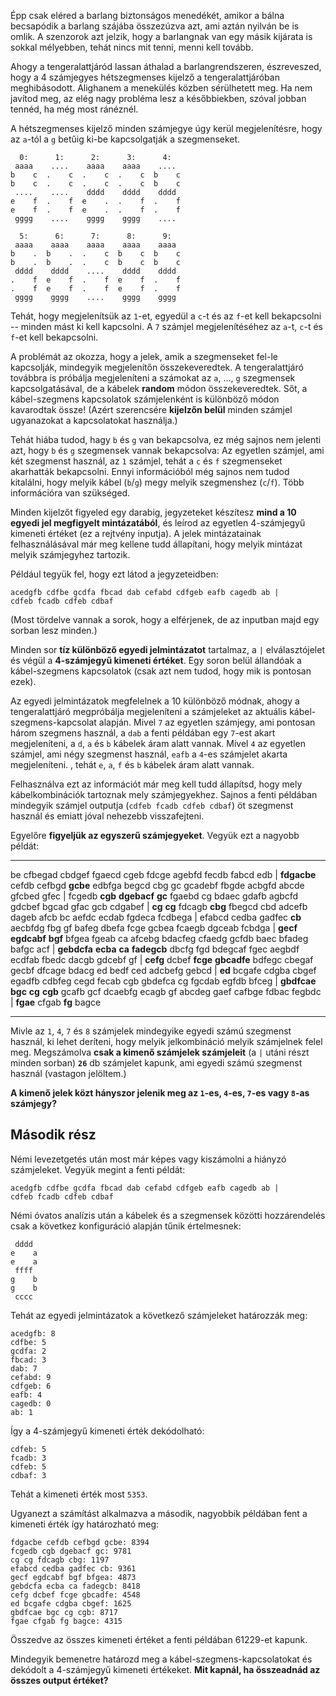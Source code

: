 Épp csak eléred a barlang biztonságos menedékét, amikor a bálna becsapódik a barlang szájába összezúzva azt, ami aztán nyilván be is omlik. A szenzorok azt jelzik, hogy a barlangnak van egy másik kijárata is sokkal mélyebben, tehát nincs mit tenni, menni kell tovább.

Ahogy a tengeralattjáród lassan áthalad a barlangrendszeren, észreveszed, hogy a 4 számjegyes hétszegmenses kijelző a tengeralattjáróban meghibásodott. Alighanem a menekülés közben sérülhetett meg. Ha nem javítod meg, az elég nagy probléma lesz a későbbiekben, szóval jobban tennéd, ha még most ránéznél.

A hétszegmenses kijelző minden számjegye úgy kerül megjelenítésre, hogy az ``a``-tól a ``g`` betűig ki-be kapcsolgatják a szegmenseket.

```
  0:      1:      2:      3:      4:
 aaaa    ....    aaaa    aaaa    ....
b    c  .    c  .    c  .    c  b    c
b    c  .    c  .    c  .    c  b    c
 ....    ....    dddd    dddd    dddd
e    f  .    f  e    .  .    f  .    f
e    f  .    f  e    .  .    f  .    f
 gggg    ....    gggg    gggg    ....

  5:      6:      7:      8:      9:
 aaaa    aaaa    aaaa    aaaa    aaaa
b    .  b    .  .    c  b    c  b    c
b    .  b    .  .    c  b    c  b    c
 dddd    dddd    ....    dddd    dddd
.    f  e    f  .    f  e    f  .    f
.    f  e    f  .    f  e    f  .    f
 gggg    gggg    ....    gggg    gggg
```

Tehát, hogy megjelenítsük az ``1``-et, egyedül a ``c``-t és az ``f``-et kell bekapcsolni -- minden mást ki kell kapcsolni. A ``7`` számjel megjelenítéséhez az ``a``-t, ``c``-t és ``f``-et kell bekapcsolni.

A problémát az okozza, hogy a jelek, amik a szegmenseket fel-le kapcsolják, mindegyik megjelenítőn összekeveredtek. A tengeralattjáró továbbra is próbálja megjeleníteni a számokat az ``a``, ..., ``g`` szegmensek kapcsolgatásával, de a kábelek **random** módon összekeveredtek. Sőt, a kábel-szegmens kapcsolatok számjelenként is különböző módon kavarodtak össze! (Azért szerencsére **kijelzőn belül** minden számjel ugyanazokat a kapcsolatokat használja.)

Tehát hiába tudod, hagy ``b`` és ``g`` van bekapcsolva, ez még sajnos nem jelenti azt, hogy ``b`` és ``g`` szegmensek vannak bekapcsolva: Az egyetlen számjel, ami két szegmenst használ, az ``1`` számjel, tehát a ``c`` és ``f`` szegmenseket akarhatták bekapcsolni. Ennyi információból még sajnos nem tudod kitalálni, hogy melyik kábel (``b``/``g``) megy melyik szegmenshez (``c``/``f``). Több információra van szükséged. 

Minden kijelzőt figyeled egy darabig, jegyzeteket készítesz **mind a 10 egyedi jel megfigyelt mintázatából**, és leírod az egyetlen 4-számjegyű kimeneti értéket (ez a rejtvény inputja). A jelek mintázatainak felhasználásával már meg kellene tudd állapítani, hogy melyik mintázat melyik számjegyhez tartozik.

Például tegyük fel, hogy ezt látod a jegyzeteidben:
```
acedgfb cdfbe gcdfa fbcad dab cefabd cdfgeb eafb cagedb ab |
cdfeb fcadb cdfeb cdbaf
```

(Most tördelve vannak a sorok, hogy a elférjenek, de az inputban majd egy sorban lesz minden.)

Minden sor **tíz különböző egyedi jelmintázatot** tartalmaz,  a ``|`` elválasztójelet és végül a **4-számjegyű kimeneti értéket**. Egy soron belül állandóak a kábel-szegmens kapcsolatok (csak azt nem tudod, hogy mik is pontosan ezek). 

Az egyedi jelmintázatok megfelelnek a 10 különböző módnak, ahogy a tengeralattjáró megpróbálja megjeleníteni a számjeleket az aktuális kábel-szegmens-kapcsolat alapján.  Mivel ``7`` az egyetlen számjegy, ami pontosan három szegmens használ, a ``dab`` a fenti példában egy ``7``-est akart megjeleníteni, a ``d``, ``a`` és ``b`` kábelek áram alatt vannak. Mivel ``4`` az egyetlen számjel, ami négy szegmenst használ, ``eafb`` a ``4``-es számjelet akarta megjeleníteni. , tehát ``e``, ``a``, ``f`` és ``b`` kábelek áram alatt vannak.

Felhasználva ezt az információt már meg kell tudd állapítsd, hogy mely kábelkombinációk tartoznak mely számjegyekhez.  Sajnos a fenti példában mindegyik számjel outputja (``cdfeb fcadb cdfeb cdbaf``) öt szegmenst használ és emiatt jóval nehezebb visszafejteni.

Egyelőre **figyeljük az egyszerű számjegyeket**. Vegyük ezt a nagyobb példát:


------------------------------------------------------------
be cfbegad cbdgef fgaecd cgeb fdcge agebfd fecdb fabcd edb |
**fdgacbe** cefdb cefbgd **gcbe**
edbfga begcd cbg gc gcadebf fbgde acbgfd abcde gfcbed gfec |
fcgedb **cgb** **dgebacf** **gc**
fgaebd cg bdaec gdafb agbcfd gdcbef bgcad gfac gcb cdgabef |
**cg** **cg** fdcagb **cbg**
fbegcd cbd adcefb dageb afcb bc aefdc ecdab fgdeca fcdbega |
efabcd cedba gadfec **cb**
aecbfdg fbg gf bafeg dbefa fcge gcbea fcaegb dgceab fcbdga |
**gecf** **egdcabf** **bgf** bfgea
fgeab ca afcebg bdacfeg cfaedg gcfdb baec bfadeg bafgc acf |
**gebdcfa** **ecba** **ca** **fadegcb**
dbcfg fgd bdegcaf fgec aegbdf ecdfab fbedc dacgb gdcebf gf |
**cefg** dcbef **fcge** **gbcadfe**
bdfegc cbegaf gecbf dfcage bdacg ed bedf ced adcbefg gebcd |
**ed** bcgafe cdgba cbgef
egadfb cdbfeg cegd fecab cgb gbdefca cg fgcdab egfdb bfceg |
**gbdfcae** **bgc** **cg** **cgb**
gcafb gcf dcaebfg ecagb gf abcdeg gaef cafbge fdbac fegbdc |
**fgae** cfgab **fg** bagce

------------------------------------------------------------


Mivle az ``1``, ``4``, ``7`` és ``8`` számjelek mindegyike egyedi számú szegmenst használ, ki lehet deríteni, hogy melyik jelkombináció melyik számjelnek felel meg. Megszámolva **csak a kimenő számjelek számjeleit** (a ``|`` utáni részt minden sorban) **``26``** db számjelet kapunk, ami egyedi számú szegmenst használ (vastagon jelöltem.)

**A kimenő jelek közt hányszor jelenik meg az ``1``-es, ``4``-es, ``7``-es vagy ``8``-as számjegy?**



Második rész
------------

Némi levezetgetés után most már képes vagy kiszámolni a hiányzó számjeleket. Vegyük megint a fenti példát:

```
acedgfb cdfbe gcdfa fbcad dab cefabd cdfgeb eafb cagedb ab |
cdfeb fcadb cdfeb cdbaf
```

Némi óvatos analízis után a kábelek és a szegmensek közötti hozzárendelés csak a következ konfiguráció alapján tűnik értelmesnek:
```
 dddd
e    a
e    a
 ffff
g    b
g    b
 cccc
```

Tehát az egyedi jelmintázatok a következő számjeleket határozzák meg:

```
acedgfb: 8
cdfbe: 5
gcdfa: 2
fbcad: 3
dab: 7
cefabd: 9
cdfgeb: 6
eafb: 4
cagedb: 0
ab: 1
```
Így a 4-számjegyű kimeneti érték dekódolható:

```
cdfeb: 5
fcadb: 3
cdfeb: 5
cdbaf: 3
```
Tehát a kimeneti érték most ``5353``.

Ugyanezt a számítást alkalmazva a második, nagyobbik példában fent a kimeneti érték így határozható meg:

```
fdgacbe cefdb cefbgd gcbe: 8394
fcgedb cgb dgebacf gc: 9781
cg cg fdcagb cbg: 1197
efabcd cedba gadfec cb: 9361
gecf egdcabf bgf bfgea: 4873
gebdcfa ecba ca fadegcb: 8418
cefg dcbef fcge gbcadfe: 4548
ed bcgafe cdgba cbgef: 1625
gbdfcae bgc cg cgb: 8717
fgae cfgab fg bagce: 4315
```

Összedve az összes kimeneti értéket a fenti példában 61229-et kapunk.

Mindegyik bemenetre határozd meg a kábel-szegmens-kapcsolatokat és dekódolt a 4-számjegyű kimeneti értékeket. **Mit kapnál, ha összeadnád az összes output értéket?**